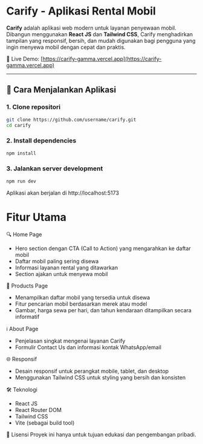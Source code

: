 # Carify - Aplikasi Rental Mobil

**Carify** adalah aplikasi web modern untuk layanan penyewaan mobil. Dibangun menggunakan **React JS** dan **Tailwind CSS**, Carify menghadirkan tampilan yang responsif, bersih, dan mudah digunakan bagi pengguna yang ingin menyewa mobil dengan cepat dan praktis.

🔗 Live Demo: [https://carify-gamma.vercel.app](https://carify-gamma.vercel.app)

---

## 🚀 Cara Menjalankan Aplikasi

### 1. Clone repositori
```bash
git clone https://github.com/username/carify.git
cd carify
```

### 2. Install dependencies
```bash
npm install
```

### 3. Jalankan server development
```bash
npm run dev
```

Aplikasi akan berjalan di http://localhost:5173

# Fitur Utama

🔍 Home Page
- Hero section dengan CTA (Call to Action) yang mengarahkan ke daftar mobil
- Daftar mobil paling sering disewa
- Informasi layanan rental yang ditawarkan
- Section ajakan untuk menyewa mobil

🚗 Products Page
- Menampilkan daftar mobil yang tersedia untuk disewa
- Fitur pencarian mobil berdasarkan merek atau model
- Gambar, harga sewa per hari, dan tahun kendaraan ditampilkan secara informatif

ℹ️ About Page
- Penjelasan singkat mengenai layanan Carify
- Formulir Contact Us dan informasi kontak WhatsApp/email

🌐 Responsif
- Desain responsif untuk perangkat mobile, tablet, dan desktop
- Menggunakan Tailwind CSS untuk styling yang bersih dan konsisten

🛠️ Teknologi
- React JS
- React Router DOM
- Tailwind CSS
- Vite (sebagai build tool)

📄 Lisensi
Proyek ini hanya untuk tujuan edukasi dan pengembangan pribadi.


